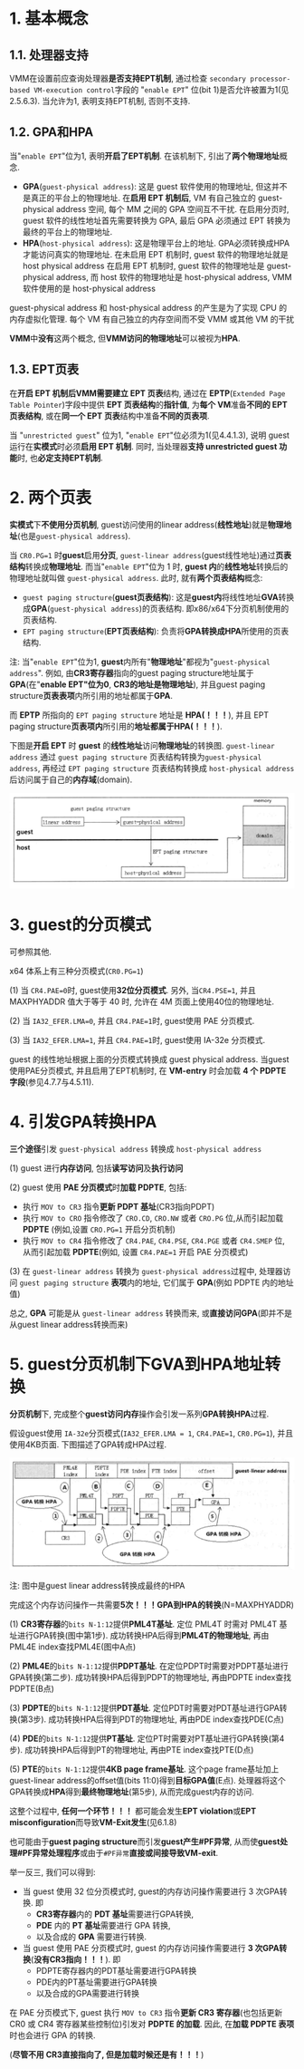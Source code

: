 
# 1. 基本概念

## 1.1. 处理器支持

VMM在设置前应查询处理器**是否支持EPT机制**, 通过检查 `secondary processor-based VM-execution control`字段的 "`enable EPT`" 位(bit 1)是否允许被置为1(见2.5.6.3). 当允许为1, 表明支持EPT机制, 否则不支持.

## 1.2. GPA和HPA

当"`enable EPT`"位为1, 表明**开启了EPT机制**. 在该机制下, 引出了**两个物理地址**概念.

- **GPA**(`guest-physical address`): 这是 guest 软件使用的物理地址, 但这并不是真正的平台上的物理地址. 在**启用 EPT 机制后**, VM 有自己独立的 guest-physical address 空间, 每个 MM 之间的 GPA 空间互不干扰. 在启用分页时, guest 软件的线性地址首先需要转换为 GPA, 最后 GPA 必须通过 EPT 转换为最终的平台上的物理地址.
- **HPA**(`host-physical address`): 这是物理平台上的地址. GPA必须转换成HPA才能访问真实的物理地址. 在未启用 EPT 机制时, guest 软件的物理地址就是 host physical address 在启用 EPT 机制时, guest 软件的物理地址是 guest-physical address, 而 host 软件的物理地址是 host-physical address, VMM 软件使用的是 host-physical address

guest-physical address 和 host-physical address 的产生是为了实现 CPU 的内存虚拟化管理. 每个 VM 有自己独立的内存空间而不受 VMM 或其他 VM 的干扰

**VMM**中**没有**这两个概念, 但**VMM访问的物理地址**可以被视为**HPA**.

## 1.3. EPT页表

在**开启 EPT 机制后VMM需要建立 EPT 页表**结构, 通过在 **EPTP**(`Extended Page Table Pointer`)字段中提供 **EPT 页表结构**的**指针值**, 为**每个 VM**准备**不同的 EPT 页表结构**, 或在**同一个 EPT 页表**结构中准备**不同的页表项**.

当 "`unrestricted guest`" 位为1, "`enable EPT`"位必须为1(见4.4.1.3), 说明 guest 运行在**实模式**时必须**启用 EPT 机制**. 同时, 当处理器**支持 unrestricted guest 功能**时, 也**必定支持EPT机制**.

# 2. 两个页表

**实模式**下**不使用分页机制**, guest访问使用的linear address(**线性地址**)就是**物理地址**(也是`guest-physical address`).

当 `CR0.PG=1` 时**guest**启用**分页**, `guest-linear address`(guest线性地址)通过**页表结构**转换成**物理地址**. 而当"`enable EPT`"位为 1 时, **guest 内**的**线性地址**转换后的物理地址就叫做 `guest-physical address`. 此时, 就有**两个页表结构**概念:

- `guest paging structure`(**guest页表结构**): 这是**guest内**将线性地址**GVA**转换成**GPA**(`guest-physical address`)的页表结构. 即x86/x64下分页机制使用的页表结构.
- `EPT paging structure`(**EPT页表结构**): 负责将**GPA转换成HPA**所使用的页表结构.

注: 当"`enable EPT`"位为1, **guest**内所有"**物理地址**"都视为"`guest-physical address`". 例如, 由**CR3寄存器**指向的guest paging structure地址属于**GPA**(在"**enable EPT"位为0**, **CR3的地址是物理地址**), 并且guest paging structure**页表表项**内所引用的地址都属于**GPA**.

而 **EPTP** 所指向的 `EPT paging structure` 地址是 **HPA(！！！**), 并且 EPT paging structure**页表项内**所引用的**地址都属于HPA(！！！**).

下图是**开启 EPT** 时 **guest** 的**线性地址**访问**物理地址**的转换图. `guest-linear address` 通过 `guest paging structure` 页表结构转换为`guest-physical address`, 再经过 `EPT paging structure` 页表结构转换成 `host-physical address` 后访问属于自己的**内存域**(domain).

![config](./images/1.png)

# 3. guest的分页模式

可参照其他.

x64 体系上有三种分页模式(`CR0.PG=1`)

(1) 当 `CR4.PAE=0`时, guest使用**32位分页模式**. 另外, 当`CR4.PSE=1`, 并且 MAXPHYADDR 值大于等于 40 时, 允许在 4M 页面上使用40位的物理地址.

(2) 当 `IA32_EFER.LMA=0`, 并且 `CR4.PAE=1`时, guest使用 PAE 分页模式.

(3) 当 `IA32_EFER.LMA=1`, 并且 `CR4.PAE=1`时, guest使用 IA-32e 分页模式.

guest 的线性地址根据上面的分页模式转换成 guest physical address. 当guest 使用PAE分页模式, 并且启用了EPT机制时, 在 **VM-entry** 时会加载 **4 个 PDPTE 字段**(参见4.7.7与4.5.11).

# 4. 引发GPA转换HPA

**三个途径**引发 `guest-physical address` 转换成 `host-physical address`

(1) guest 进行**内存访问**, 包括**读写访问**及**执行访问**

(2) guest 使用 **PAE 分页模式**时**加载 PDPTE**, 包括:

- 执行 `MOV to CR3` 指令**更新 PDPT 基址**(CR3指向PDPT)
- 执行 `MOV to CRO` 指令修改了 `CRO.CD`, `CRO.NW` 或者 `CRO.PG` 位,从而引起加载 **PDPTE** (例如,设置 `CRO.PG=1` 开启分页机制)
- 执行 `MOV to CR4` 指令修改了 `CR4.PAE`, `CR4.PSE`, `CR4.PGE` 或者 `CR4.SMEP` 位, 从而引起加载 **PDPTE**(例如, 设置 `CR4.PAE=1` 开启 PAE 分页模式)

(3) 在 `guest-linear address` 转换为 `guest-physical address`过程中, 处理器访问 `guest paging structure` **表项**内的地址, 它们属于 **GPA**(例如 PDPTE 内的地址值)

总之, **GPA** 可能是从 `guest-linear address` 转换而来, 或**直接访问GPA**(即并不是从guest linear address转换而来)

# 5. guest分页机制下GVA到HPA地址转换

**分页机制**下, 完成整个**guest访问内存**操作会引发一系列**GPA转换HPA**过程.

假设guest使用 `IA-32e`分页模式(`IA32_EFER.LMA = 1`, `CR4.PAE=1`, `CR0.PG=1`), 并且使用4KB页面. 下图描述了GPA转成HPA过程.

![config](./images/2.png)

注: 图中是guest linear address转换成最终的HPA

完成这个内存访问操作一共需要**5次！！！GPA到HPA的转换**(N=MAXPHYADDR)

(1) **CR3寄存器**的`bits N-1:12`提供**PML4T基址**. 定位 PML4T 时需对 PML4T 基址进行GPA转换(图中第1步). 成功转换HPA后得到**PML4T的物理地址**, 再由PML4E index查找PML4E(图中A点)

(2) **PML4E**的`bits N-1:12`提供**PDPT基址**. 在定位PDPT时需要对PDPT基址进行GPA转换(第二步). 成功转换HPA后得到PDPT的物理地址, 再由PDPTE index查找PDPTE(B点)

(3) **PDPTE**的`bits N-1:12`提供**PDT基址**. 定位PDT时需要对PDT基址进行GPA转换(第3步). 成功转换HPA后得到PDT的物理地址, 再由PDE index查找PDE(C点)

(4) **PDE**的`bits N-1:12`提供**PT基址**. 定位PT时需要对PT基址进行GPA转换(第4步). 成功转换HPA后得到PT的物理地址, 再由PTE index查找PTE(D点)

(5) **PTE**的`bits N-1:12`提供**4KB page frame基址**. 这个page frame基址加上guest\-linear address的offset值(bits 11:0)得到**目标GPA值**(E点). 处理器将这个GPA转换成**HPA**得到**最终物理地址**(第5步), 从而完成guest内存的访问.

这整个过程中, **任何一个环节！！！** 都可能会发生**EPT violation**或**EPT misconfiguration**而导致**VM\-Exit发生**(见6.1.8)

也可能由于**guest paging structure**而引发**guest产生\#PF异常**, 从而使**guest处理\#PF异常处理程序**或由于`#PF异常`**直接或间接导致VM\-exit**.

举一反三, 我们可以得到:

- 当 guest 使用 32 位分页模式时, guest的内存访问操作需要进行 3 次GPA转换. 即
  - **CR3寄存器**内的 **PDT 基址**需要进行GPA转换,
  - **PDE** 内的 **PT 基址**需要进行 GPA 转换,
  - 以及合成的 **GPA** 需要进行转换.
- 当 guest 使用 PAE 分页模式时, guest 的内存访问操作需要进行 **3 次GPA转换**(**没有CR3指向！！！**). 即
  - PDPTE寄存器内的PDT基址需要进行GPA转换
  - PDE内的PT基址需要进行GPA转换
  - 以及合成的GPA需要进行转换

在 PAE 分页模式下, guest 执行 `MOV to CR3` 指令**更新 CR3 寄存器**(也包括更新 CR0 或 CR4 寄存器某些控制位)引发对 **PDPTE 的加载**. 因此, 在**加载 PDPTE 表项**时也会进行 GPA 的转换. 


(**尽管不用 CR3直接指向了, 但是加载时候还是有！！！**)
